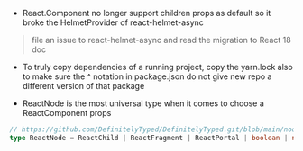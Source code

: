 - React.Component no longer support children props as default so it broke the HelmetProvider of react-helmet-async
> file an issue to react-helmet-async and read the migration to React 18 doc

- To truly copy dependencies of a running project, copy the yarn.lock also to make sure the ^ notation in package.json do not give new repo a different version of that package

- ReactNode is the most universal type when it comes to choose a ReactComponent props

```typescript
// https://github.com/DefinitelyTyped/DefinitelyTyped.git/blob/main/node_modules/@types/react/index.d.ts#L237
type ReactNode = ReactChild | ReactFragment | ReactPortal | boolean | null | undefined;
```

